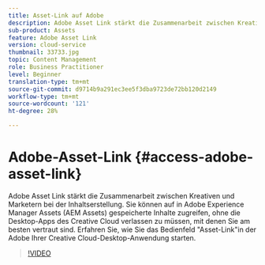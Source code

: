 ```yaml
---
title: Asset-Link auf Adobe
description: Adobe Asset Link stärkt die Zusammenarbeit zwischen Kreativen und Marketern bei der Inhaltserstellung. Sie können auf in Adobe Experience Manager Assets (AEM Assets) gespeicherte Inhalte zugreifen, ohne die Desktop-Apps des Creative Cloud verlassen zu müssen, mit denen Sie am besten vertraut sind. Erfahren Sie, wie Sie das Bedienfeld "Asset-Link"in der Adobe Ihrer Creative Cloud-Desktop-Anwendung starten.
sub-product: Assets
feature: Adobe Asset Link
version: cloud-service
thumbnail: 33733.jpg
topic: Content Management
role: Business Practitioner
level: Beginner
translation-type: tm+mt
source-git-commit: d9714b9a291ec3ee5f3dba9723de72bb120d2149
workflow-type: tm+mt
source-wordcount: '121'
ht-degree: 28%

---
```



# Adobe-Asset-Link {#access-adobe-asset-link}

Adobe Asset Link stärkt die Zusammenarbeit zwischen Kreativen und Marketern bei der Inhaltserstellung. Sie können auf in Adobe Experience Manager Assets (AEM Assets) gespeicherte Inhalte zugreifen, ohne die Desktop-Apps des Creative Cloud verlassen zu müssen, mit denen Sie am besten vertraut sind. Erfahren Sie, wie Sie das Bedienfeld &quot;Asset-Link&quot;in der Adobe Ihrer Creative Cloud-Desktop-Anwendung starten.

>[!VIDEO](https://video.tv.adobe.com/v/33733/?quality=12)
